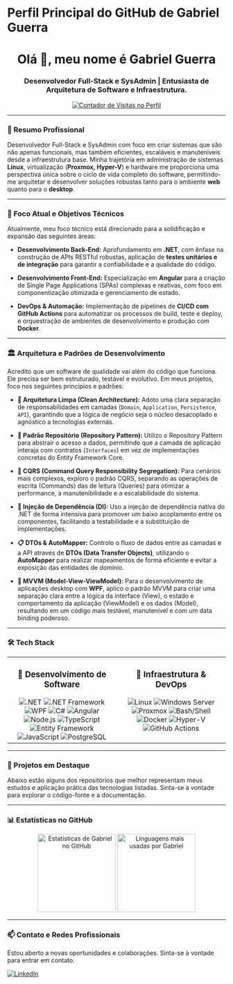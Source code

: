 # Perfil Principal do GitHub de Gabriel Guerra

<div align="center">
  <h1 align="center">Olá 👋, meu nome é Gabriel Guerra</h1>
  <h3 align="center">Desenvolvedor Full-Stack e SysAdmin | Entusiasta de Arquitetura de Software e Infraestrutura.</h3>
  <a href="https://github.com/G-GuerraTW">
    <img src="https://komarev.com/ghpvc/?username=G-GuerraTW&label=VISITAS+NO+PERFIL&color=0e75b6&style=for-the-badge" alt="Contador de Visitas no Perfil" />
  </a>
</div>

---

### 📖 Resumo Profissional

Desenvolvedor Full-Stack e SysAdmin com foco em criar sistemas que são não apenas funcionais, mas também eficientes, escaláveis e manuteníveis desde a infraestrutura base. Minha trajetória em administração de sistemas **Linux**, virtualização (**Proxmox, Hyper-V**) e hardware me proporciona uma perspectiva única sobre o ciclo de vida completo do software, permitindo-me arquitetar e desenvolver soluções robustas tanto para o ambiente **web** quanto para o **desktop**.

---

### 🎯 Foco Atual e Objetivos Técnicos

Atualmente, meu foco técnico está direcionado para a solidificação e expansão das seguintes áreas:

-   **Desenvolvimento Back-End:** Aprofundamento em **.NET**, com ênfase na construção de APIs RESTful robustas, aplicação de **testes unitários e de integração** para garantir a confiabilidade e a qualidade do código.

-   **Desenvolvimento Front-End:** Especialização em **Angular** para a criação de Single Page Applications (SPAs) complexas e reativas, com foco em componentização otimizada e gerenciamento de estado.

-   **DevOps & Automação:** Implementação de pipelines de **CI/CD com GitHub Actions** para automatizar os processos de build, teste e deploy, e orquestração de ambientes de desenvolvimento e produção com **Docker**.

---

### 🏛️ Arquitetura e Padrões de Desenvolvimento

Acredito que um software de qualidade vai além do código que funciona. Ele precisa ser bem estruturado, testável e evolutivo. Em meus projetos, foco nos seguintes princípios e padrões:

-   **🧱 Arquitetura Limpa (Clean Architecture):** Adoto uma clara separação de responsabilidades em camadas (`Domain`, `Application`, `Persistence`, `API`), garantindo que a lógica de negócio seja o núcleo desacoplado e agnóstico a tecnologias externas.

-   **🔗 Padrão Repositório (Repository Pattern):** Utilizo o Repository Pattern para abstrair o acesso a dados, permitindo que a camada de aplicação interaja com contratos (`Interfaces`) em vez de implementações concretas do Entity Framework Core.

-   **🎯 CQRS (Command Query Responsibility Segregation):** Para cenários mais complexos, exploro o padrão CQRS, separando as operações de escrita (Commands) das de leitura (Queries) para otimizar a performance, a manutenibilidade e a escalabilidade do sistema.

-   **💉 Injeção de Dependência (DI):** Uso a injeção de dependência nativa do .NET de forma intensiva para promover um baixo acoplamento entre os componentes, facilitando a testabilidade e a substituição de implementações.

-   **📋 DTOs & AutoMapper:** Controlo o fluxo de dados entre as camadas e a API através de **DTOs (Data Transfer Objects)**, utilizando o **AutoMapper** para realizar mapeamentos de forma eficiente e evitar a exposição das entidades de domínio.

-   **🎨 MVVM (Model-View-ViewModel):** Para o desenvolvimento de aplicações desktop com **WPF**, aplico o padrão MVVM para criar uma separação clara entre a lógica da interface (View), o estado e comportamento da aplicação (ViewModel) e os dados (Model), resultando em um código mais testável, manutenível e com um data binding poderoso.

---

### 🛠️ Tech Stack

<table width="100%">
  <tr>
    <td width="50%" valign="top">
      <h3 align="center">🚀 Desenvolvimento de Software</h3>
      <div align="center">
        <img src="https://img.shields.io/badge/.NET-512BD4?style=for-the-badge&logo=dotnet&logoColor=white" alt=".NET"/>
        <img src="https://img.shields.io/badge/.NET%20Framework-512BD4?style=for-the-badge&logo=.net&logoColor=white" alt=".NET Framework"/>
        <img src="https://img.shields.io/badge/WPF-5C2D91?style=for-the-badge&logo=.net&logoColor=white" alt="WPF"/>
        <img src="https://img.shields.io/badge/C%23-239120?style=for-the-badge&logo=c-sharp&logoColor=white" alt="C#"/>
        <img src="https://img.shields.io/badge/Angular-DD0031?style=for-the-badge&logo=angular&logoColor=white" alt="Angular"/>
        <img src="https://img.shields.io/badge/Node.js-339933?style=for-the-badge&logo=nodedotjs&logoColor=white" alt="Node.js"/>
        <img src="https://img.shields.io/badge/TypeScript-3178C6?style=for-the-badge&logo=typescript&logoColor=white" alt="TypeScript"/>
        <img src="https://img.shields.io/badge/Entity%20Framework-512BD4?style=for-the-badge" alt="Entity Framework"/>
        <img src="https://img.shields.io/badge/JavaScript-F7DF1E?style=for-the-badge&logo=javascript&logoColor=black" alt="JavaScript"/>
        <img src="https://img.shields.io/badge/PostgreSQL-4169E1?style=for-the-badge&logo=postgresql&logoColor=white" alt="PostgreSQL"/>
      </div>
    </td>
    <td width="50%" valign="top">
      <h3 align="center">🔧 Infraestrutura & DevOps</h3>
      <div align="center">
        <img src="https://img.shields.io/badge/Linux-FCC624?style=for-the-badge&logo=linux&logoColor=black" alt="Linux"/>
        <img src="https://img.shields.io/badge/Windows%20Server-0078D6?style=for-the-badge&logo=windows-server&logoColor=white" alt="Windows Server"/>
        <img src="https://img.shields.io/badge/Proxmox-E52F5D?style=for-the-badge&logo=proxmox&logoColor=white" alt="Proxmox"/>
        <img src="https://img.shields.io/badge/Shell_Script-121011?style=for-the-badge&logo=gnu-bash&logoColor=white" alt="Bash/Shell"/>
        <img src="https://img.shields.io/badge/Docker-2496ED?style=for-the-badge&logo=docker&logoColor=white" alt="Docker"/>
        <img src="https://img.shields.io/badge/Hyper--V-0078D6?style=for-the-badge&logo=hyperv&logoColor=white" alt="Hyper-V"/>
        <img src="https://img.shields.io/badge/GitHub_Actions-2088FF?style=for-the-badge&logo=github-actions&logoColor=white" alt="GitHub Actions"/>
      </div>
    </td>
  </tr>
</table>

---

### 📌 Projetos em Destaque

Abaixo estão alguns dos repositórios que melhor representam meus estudos e aplicação prática das tecnologias listadas. Sinta-se à vontade para explorar o código-fonte e a documentação.

---

### 📊 Estatísticas no GitHub

<div align="center">
  <img height="180em" src="https://github-readme-stats.vercel.app/api?username=G-GuerraTW&show_icons=true&theme=react&hide_border=true&bg_color=0D1117&title_color=F85D7F&icon_color=F8D866" alt="Estatísticas de Gabriel no GitHub"/>
  <img height="180em" src="https://github-readme-stats.vercel.app/api/top-langs/?username=G-GuerraTW&layout=compact&theme=react&hide_border=true&bg_color=0D1117&title_color=F85D7F&icon_color=F8D866" alt="Linguagens mais usadas por Gabriel"/>
</div>

---

### 📫 Contato e Redes Profissionais

Estou aberto a novas oportunidades e colaborações. Sinta-se à vontade para entrar em contato.

<p align="left">
  <a href="https://linkedin.com/in/seu-linkedin-aqui" target="_blank">
    <img src="https://img.shields.io/badge/-LinkedIn-0077B5?style=for-the-badge&logo=linkedin&logoColor=white" alt="LinkedIn"/>
  </a>
  </p>
